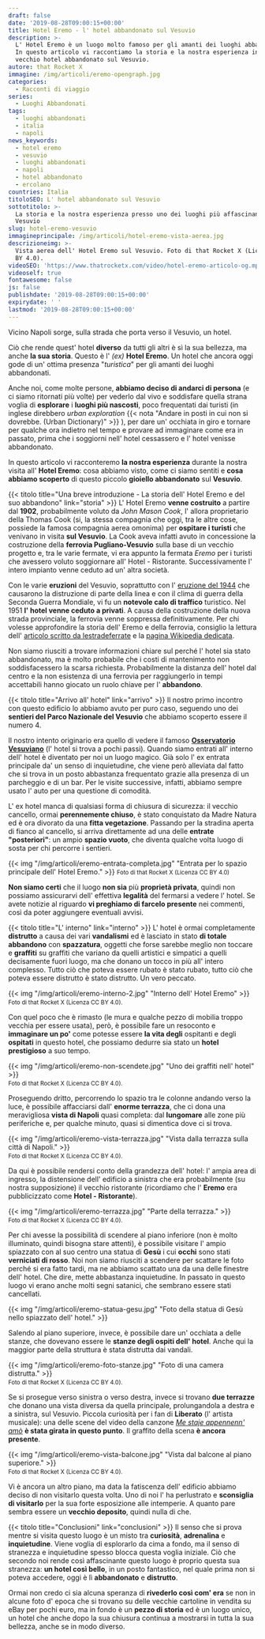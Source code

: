 ```yaml
---
draft: false
date: '2019-08-28T09:00:15+00:00'
title: Hotel Eremo - l' hotel abbandonato sul Vesuvio
description: >-
  L' Hotel Eremo è un luogo molto famoso per gli amanti dei luoghi abbandonati.
  In questo articolo vi raccontiamo la storia e la nostra esperienza in questo
  vecchio hotel abbandonato sul Vesuvio.
autore: that Rocket X
immagine: /img/articoli/eremo-opengraph.jpg
categories:
  - Racconti di viaggio
series:
  - Luoghi Abbandonati
tags:
  - luoghi abbandonati
  - italia
  - napoli
news_keywords:
  - hotel eremo
  - vesuvio
  - luoghi abbandonati
  - napoli
  - hotel abbandonato
  - ercolano
countries: Italia
titoloSEO: L' hotel abbandonato sul Vesuvio
sottotitolo: >-
  La storia e la nostra esperienza presso uno dei luoghi più affascinanti del
  Vesuvio
slug: hotel-eremo-vesuvio
immagineprincipale: /img/articoli/hotel-eremo-vista-aerea.jpg
descrizioneimg: >-
  Vista aerea dell' Hotel Eremo sul Vesuvio. Foto di that Rocket X (Licenza CC
  BY 4.0).
videoSEO: 'https://www.thatrocketx.com/video/hotel-eremo-articolo-og.mp4'
videoself: true
fontawesome: false
js: false
publishdate: '2019-08-28T09:00:15+00:00'
expirydate: ' '
lastmod: '2019-08-28T09:00:15+00:00'
---
```

Vicino Napoli sorge, sulla strada che porta verso il Vesuvio, un hotel.​

Ciò che rende quest' hotel **diverso** da tutti gli altri è sì la sua bellezza, ma anche **la sua storia**. Questo è l' _(ex)_ **Hotel Eremo**. Un hotel che ancora oggi gode di un' ottima presenza "_turistica_" per gli amanti dei luoghi abbandonati. 

Anche noi, come molte persone, **abbiamo deciso di andarci di persona** (e ci siamo ritornati più volte) per vederlo dal vivo e soddisfare quella strana voglia di **esplorare** i **luoghi più nascosti**, poco frequentati dai turisti (in inglese direbbero _urban exploration_ {{< nota "Andare in posti in cui non si dovrebbe. (Urban Dictionary)" >}} ), per dare un' occhiata in giro e tornare per qualche ora indietro nel tempo e provare ad immaginare come era in passato, prima che i soggiorni nell' hotel cessassero e l' hotel venisse abbandonato.​

In questo articolo vi racconteremo **la nostra esperienza** durante la nostra visita all' **Hotel Eremo**: cosa abbiamo visto, come ci siamo sentiti e **cosa abbiamo scoperto** di questo piccolo **gioiello abbandonato** sul **Vesuvio**.​

{{< titolo title="Una breve introduzione - La storia dell' Hotel Eremo e del suo abbandono" link="storia" >}}​
L' Hotel Eremo **venne costruito** a partire dal **1902**, probabilmente voluto da _John Mason Cook_, l' allora proprietario della Thomas Cook (si, la stessa compagnia che oggi, tra le altre cose, possiede la famosa compagnia aerea omonima) per **ospitare i turisti** che venivano in visita **sul Vesuvio**. La Cook aveva infatti avuto in concessione la costruzione della **ferrovia Pugliano-Vesuvio** sulla base di un vecchio progetto e, tra le varie fermate, vi era appunto la fermata _Eremo_ per i turisti che avessero voluto soggiornare all' Hotel - Ristorante. Successivamente l' intero impianto venne ceduto ad un' altra società.​

Con le varie **eruzioni** del Vesuvio, soprattutto con l' [eruzione del 1944](https://it.wikipedia.org/wiki/Eruzione_del_Vesuvio_del_1944) che causarono la distruzione di parte della linea e con il clima di guerra della Seconda Guerra Mondiale, vi fu un **notevole calo di traffico** turistico. Nel 1951 **l' hotel venne ceduto a privati**. A causa della costruzione della nuova strada provinciale, la ferrovia venne soppressa definitivamente. Per chi volesse approfondire la storia dell' Eremo e della ferrovia, consiglio la lettura dell' [articolo scritto da lestradeferrate](http://www.lestradeferrate.it/mono67.htm) e la [pagina Wikipedia dedicata](https://it.wikipedia.org/wiki/Ferrovia_Pugliano-Vesuvio).​

Non siamo riusciti a trovare informazioni chiare sul perché l' hotel sia stato abbandonato, ma è molto probabile che i costi di mantenimento non soddisfacessero la scarsa richiesta. Probabilmente la distanza dell' hotel dal centro e la non esistenza di una ferrovia per raggiungerlo in tempi accettabili hanno giocato un ruolo chiave per l' **abbandono**.​

{{< titolo title="Arrivo all' hotel" link="arrivo" >}}​
Il nostro primo incontro con questo edificio lo abbiamo avuto per puro caso, seguendo uno dei **sentieri del Parco Nazionale del Vesuvio** che abbiamo scoperto essere il numero 4.​

Il nostro intento originario era quello di vedere il famoso **[Osservatorio Vesuviano](https://it.wikipedia.org/wiki/Osservatorio_Vesuviano)** (l' hotel si trova a pochi passi). Quando siamo entrati all' interno dell' hotel è diventato per noi un luogo magico. Già solo l' ex entrata principale da' un senso di inquietudine, che viene però alleviata dal fatto che si trova in un posto abbastanza frequentato grazie alla presenza di un parcheggio e di un bar. Per le visite successive, infatti, abbiamo sempre usato l' auto per una questione di comodità.​

L' ex hotel manca di qualsiasi forma di chiusura di sicurezza: il vecchio cancello, ormai **perennemente chiuso**, è stato conquistato da Madre Natura ed è ora divorato da una **fitta vegetazione**. Passando per la stradina aperta di fianco al cancello, si arriva direttamente ad una delle **entrate "posteriori"**: un ampio **spazio vuoto**, che diventa qualche volta luogo di sosta per chi percorre i sentieri.​

{{< img "/img/articoli/eremo-entrata-completa.jpg" "Entrata per lo spazio principale dell' Hotel Eremo." >}}
<small>Foto di that Rocket X (Licenza CC BY 4.0)</small>

**Non siamo certi** che il luogo **non sia** più **proprietà privata**, quindi non possiamo assicurarvi dell' effettiva **legalità** del fermarsi a vedere l' hotel. Se avete notizie al riguardo **vi preghiamo di farcelo presente** nei commenti, così da poter aggiungere eventuali avvisi.​

{{< titolo title="L' interno" link="interno" >}}​
L' hotel è ormai completamente **distrutto** a causa dei vari **vandalismi** ed è lasciato in stato **di totale abbandono** con **spazzatura**, oggetti che forse sarebbe meglio non toccare e **graffiti** su graffiti che variano da quelli artistici e simpatici a quelli decisamente fuori luogo, ma che donano un tocco in più all' intero complesso. Tutto ciò che poteva essere rubato è stato rubato, tutto ciò che poteva essere distrutto è stato distrutto. Un vero peccato.​

{{< img "/img/articoli/eremo-interno-2.jpg" "Interno dell' Hotel Eremo" >}}\
<small>Foto di that Rocket X (Licenza CC BY 4.0).</small>​

Con quel poco che è rimasto (le mura e qualche pezzo di mobilia troppo vecchia per essere usata), però, è possibile fare un resoconto e **immaginare un po'** come potesse essere **la vita degli** ospitanti e degli **ospitati** in questo hotel, che possiamo dedurre sia stato un **hotel prestigioso** a suo tempo.​

{{< img "/img/articoli/eremo-non-scendete.jpg" "Uno dei graffiti nell' hotel" >}}\
<small>Foto di that Rocket X (Licenza CC BY 4.0).</small>​

Proseguendo dritto, percorrendo lo spazio tra le colonne andando verso la luce, è possibile affacciarsi dall' **enorme terrazza**, che ci dona una meravigliosa **vista di Napoli** quasi completa: dal **lungomare** alle zone più periferiche e, per qualche minuto, quasi si dimentica dove ci si trova. 

{{< img "/img/articoli/eremo-vista-terrazza.jpg" "Vista dalla terrazza sulla città di Napoli." >}}\
<small>Foto di that Rocket X (Licenza CC BY 4.0).</small>​

Da qui è possibile rendersi conto della grandezza dell' hotel: l' ampia area di ingresso, la distensione dell' edificio a sinistra che era probabilmente (su nostra supposizione) il vecchio ristorante (ricordiamo che l' **Eremo** era pubblicizzato come **Hotel - Ristorante**).​

{{< img "/img/articoli/eremo-terrazza.jpg" "Parte della terrazza." >}}\
<small>Foto di that Rocket X (Licenza CC BY 4.0).</small>​

Per chi avesse la possibilità di scendere al piano inferiore (non è molto illuminato, quindi bisogna stare attenti), è possibile visitare l' ampio spiazzato con al suo centro una statua di **Gesù** i cui **occhi** sono stati **verniciati di rosso**. Noi non siamo riusciti a scendere per scattare le foto perché si era fatto tardi, ma ne abbiamo scattato una da una delle finestre dell' hotel. Che dire, mette abbastanza inquietudine. In passato in questo luogo vi erano anche molti segni satanici, che sembrano essere stati cancellati.​

{{< img "/img/articoli/eremo-statua-gesu.jpg" "Foto della statua di Gesù nello spiazzato dell' hotel." >}}

Salendo al piano superiore, invece, è possibile dare un' occhiata a delle stanze, che dovevano essere le **stanze degli ospiti dell' hotel**. Anche qui la maggior parte della struttura è stata distrutta dai vandali. 

{{< img "/img/articoli/eremo-foto-stanze.jpg" "Foto di una camera distrutta." >}}\
<small>Foto di that Rocket X (Licenza CC BY 4.0).</small>​

Se si prosegue verso sinistra o verso destra, invece si trovano **due terrazze** che donano una vista diversa da quella principale, prolungandola a destra e a sinistra, sul Vesuvio. Piccola curiosità per i fan di **Liberato** (l' artista musicale): una delle scene del video della canzone [_Me staje appennenn' amò_](https://www.youtube.com/watch?v=8pFwPKNDF6E) **è stata girata in questo punto**. Il graffito della scena **è ancora presente**.

{{< img "/img/articoli/eremo-vista-balcone.jpg" "Vista dal balcone al piano superiore." >}}\
<small>Foto di that Rocket X (Licenza CC BY 4.0).</small>​

Vi è ancora un altro piano, ma data la fatiscenza dell' edificio abbiamo deciso di non visitarlo questa volta. Uno di noi l' ha perlustrato e **sconsiglia di visitarlo** per la sua forte esposizione alle intemperie. A quanto pare sembra essere un **vecchio deposito**, quindi nulla di che.​

{{< titolo title="Conclusioni" link="conclusioni" >}}​
Il senso che si prova mentre si visita questo luogo è un misto tra **curiosità**, **adrenalina** e **inquietudine**. Viene voglia di esplorarlo da cima a fondo, ma il senso di stranezza e inquietudine spesso blocca questa voglia iniziale. Ciò che secondo noi rende così affascinante questo luogo è proprio questa sua stranezza: **un hotel così bello**, in un posto fantastico, nel quale prima non si poteva accedere, oggi è lì **abbandonato** e **distrutto**.​

Ormai non credo ci sia alcuna speranza di **rivederlo così com' era** se non in alcune foto d' epoca che si trovano su delle vecchie cartoline in vendita su eBay per pochi euro, ma in fondo è un **pezzo di storia** ed è un luogo unico, un hotel che anche dopo la sua chiusura continua a mostrarsi in tutta la sua bellezza, anche se in modo diverso.​
